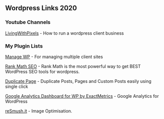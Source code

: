 ## Wordpress Links 2020

### **Youtube Channels**

[LivingWithPixels](https://www.youtube.com/channel/UC4rBpJF855RQuO8PrUVb68g) - How to run a wordpress client business

### **My Plugin Lists**
[Manage WP](https://managewp.com) - For managing multiple client sites

[Rank Math SEO](https://rankmath.com/) - Rank Math is the most powerful way to get BEST WordPress SEO tools for wordpress.

[Duplicate Page](https://wordpress.org/plugins/duplicate-page/) - Duplicate Posts, Pages and Custom Posts easily using single click

[Google Analytics Dashboard for WP by ExactMetrics](https://wordpress.org/plugins/google-analytics-dashboard-for-wp/) - Google Analytics for WordPress

[reSmush.it](https://resmush.it/) - Image Optimisation.



